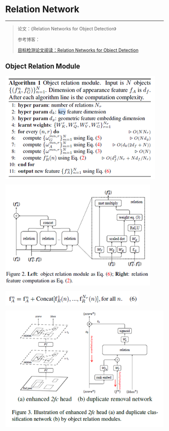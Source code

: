 # Relation Network

---

> 论文：《Relation Networks for Object Detection》
>
> 参考博客：
>
> [目标检测论文阅读：Relation Networks for Object Detection](<https://zhuanlan.zhihu.com/p/37081185>)
>
> []()
>
> 



## Object Relation Module

![1567500079064](assets/1567500079064.png)

![1567500330348](assets/1567500330348.png)



![1567500698130](assets/1567500698130.png)



![1567501208620](assets/1567501208620.png)